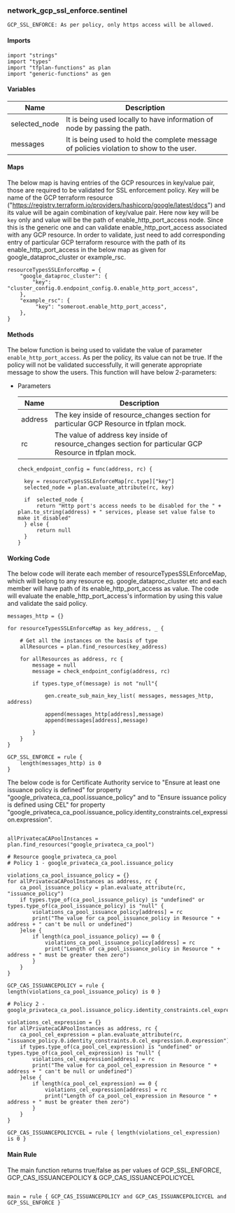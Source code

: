 ### network_gcp_ssl_enforce.sentinel
```
GCP_SSL_ENFORCE: As per policy, only https access will be allowed.
```

#### Imports
```
import "strings"
import "types"
import "tfplan-functions" as plan
import "generic-functions" as gen
```

#### Variables 
|Name|Description|
|----|-----|
|selected_node|It is being used locally to have information of node by passing the path.|
|messages|It is being used to hold the complete message of policies violation to show to the user.|

#### Maps
The below map is having entries of the GCP resources in key/value pair, those are required to be validated for SSL enforcement policy. Key will be name of the GCP terraform resource ("https://registry.terraform.io/providers/hashicorp/google/latest/docs") and its value will be again combination of key/value pair. Here now key will be ```key``` only and value will be the path of enable_http_port_access node. Since this is the generic one and can validate enable_http_port_access associated with any GCP resource. In order to validate, just need to add corresponding entry of particular GCP terraform resource with the path of its enable_http_port_access in the below map as given for google_dataproc_cluster or example_rsc.
```
resourceTypesSSLEnforceMap = {	
	"google_dataproc_cluster": {
		"key":   	"cluster_config.0.endpoint_config.0.enable_http_port_access",
	},
	"example_rsc": {
	     "key": "someroot.enable_http_port_access",
	},
}
```

#### Methods
The below function is being used to validate the value of parameter ```enable_http_port_access```. As per the policy, its value can not be true. If the policy will not be validated successfully, it will generate appropriate message to show the users. This function will have below 2-parameters:

* Parameters

  |Name|Description|
  |----|-----|
  |address|The key inside of resource_changes section for particular GCP Resource in tfplan mock.|
  |rc|The value of address key inside of resource_changes section for particular GCP Resource in tfplan mock.|

  ```
  check_endpoint_config = func(address, rc) {

	key = resourceTypesSSLEnforceMap[rc.type]["key"]
	selected_node = plan.evaluate_attribute(rc, key)
	
	if  selected_node {
		return "Http port's access needs to be disabled for the " + plan.to_string(address) + " services, please set value false to make it disabled"
	} else {
		return null
	}
  }
  ```

#### Working Code
The below code will iterate each member of resourceTypesSSLEnforceMap, which will belong to any resource eg. google_dataproc_cluster etc and each member will have path of its enable_http_port_access as value. The code will evaluate the enable_http_port_access's information by using this value and validate the said policy.
```
messages_http = {}

for resourceTypesSSLEnforceMap as key_address, _ {
	
	# Get all the instances on the basis of type
	allResources = plan.find_resources(key_address)
	
	for allResources as address, rc {
		message = null
		message = check_endpoint_config(address, rc)

		if types.type_of(message) is not "null"{
			
			gen.create_sub_main_key_list( messages, messages_http, address)

			append(messages_http[address],message)
			append(messages[address],message)

		}
	}
}

GCP_SSL_ENFORCE = rule {
	length(messages_http) is 0
}

```

The below code is for Certificate Authority service to "Ensure at least one issuance policy is defined" for property "google_privateca_ca_pool.issuance_policy" and to "Ensure issuance policy is defined using CEL" for property "google_privateca_ca_pool.issuance_policy.identity_constraints.cel_expression.expression".

```

allPrivatecaCAPoolInstances = plan.find_resources("google_privateca_ca_pool")

# Resource google_privateca_ca_pool
# Policy 1 - google_privateca_ca_pool.issuance_policy

violations_ca_pool_issuance_policy = {}
for allPrivatecaCAPoolInstances as address, rc {
	ca_pool_issuance_policy = plan.evaluate_attribute(rc, "issuance_policy")
    if types.type_of(ca_pool_issuance_policy) is "undefined" or types.type_of(ca_pool_issuance_policy) is "null" {
		violations_ca_pool_issuance_policy[address] = rc
		print("The value for ca_pool_issuance_policy in Resource " + address + " can't be null or undefined")	
	}else {
		if length(ca_pool_issuance_policy) == 0 {
			violations_ca_pool_issuance_policy[address] = rc
			print("Length of ca_pool_issuance_policy in Resource " + address + " must be greater then zero")		
		}
    }
}

GCP_CAS_ISSUANCEPOLICY = rule { length(violations_ca_pool_issuance_policy) is 0 }

# Policy 2 - google_privateca_ca_pool.issuance_policy.identity_constraints.cel_expression.expression

violations_cel_expression = {}
for allPrivatecaCAPoolInstances as address, rc {
	ca_pool_cel_expression = plan.evaluate_attribute(rc, "issuance_policy.0.identity_constraints.0.cel_expression.0.expression")
    if types.type_of(ca_pool_cel_expression) is "undefined" or types.type_of(ca_pool_cel_expression) is "null" {
		violations_cel_expression[address] = rc
		print("The value for ca_pool_cel_expression in Resource " + address + " can't be null or undefined")	
	}else {
		if length(ca_pool_cel_expression) == 0 {
			violations_cel_expression[address] = rc
			print("Length of ca_pool_cel_expression in Resource " + address + " must be greater then zero")		
		}
    }
}

GCP_CAS_ISSUANCEPOLICYCEL = rule { length(violations_cel_expression) is 0 }
```


#### Main Rule
The main function returns true/false as per values of GCP_SSL_ENFORCE, GCP_CAS_ISSUANCEPOLICY & GCP_CAS_ISSUANCEPOLICYCEL 

```

main = rule { GCP_CAS_ISSUANCEPOLICY and GCP_CAS_ISSUANCEPOLICYCEL and GCP_SSL_ENFORCE }

```
